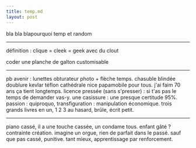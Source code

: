 ```yaml
---
title: temp.md
layout: post
---
```


bla bla blapourquoi temp et random

---

définition :
clique = cleek = geek avec du clout

coder une planche de galton customisable

---

pb avenir : lunettes obturateur photo + flèche temps.
chasuble blindée doublure kevlar téflon cathédrale nice papamobile pour tous.
j'ai faim 70 ans ça tient longtemps.
licence pressée (sans s'presser) : si t'as pas le temps de demander vas-y.
une casissure : une presque certitude 95%.
passion : quiproquo, transfiguration : manipulation économique.
trois grands livres en un, 1 2 3 au hasard, brûle, écrit petit.

---

piano cassé, 
il a une touche cassée,
un condame tous.
enfant gâté ?
contrainte création.
imagine un orgue,
rien de parfait dans le passé.
sauf que pas cassé, punitive.
tant mieux, 
apprentissage par renforcement.
